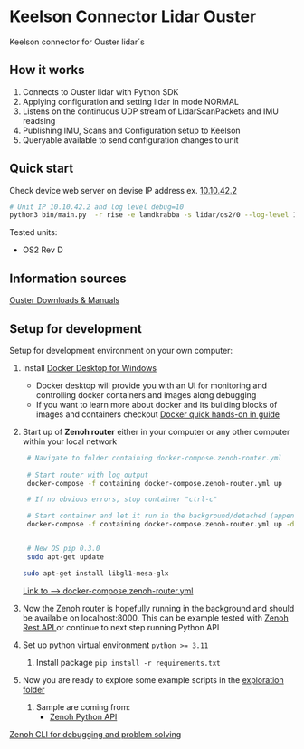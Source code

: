 # Keelson Connector Lidar Ouster

Keelson connector for Ouster lidar´s


## How it works

1) Connects to Ouster lidar with Python SDK
2) Applying configuration and setting lidar in mode NORMAL
3) Listens on the continuous UDP stream of LidarScanPackets and IMU readsing
4) Publishing IMU, Scans and Configuration setup to Keelson
5) Queryable available to send configuration changes to unit 

## Quick start

Check device web server on devise IP address ex. [10.10.42.2](https://10.10.42.2) 

```bash
# Unit IP 10.10.42.2 and log level debug=10
python3 bin/main.py  -r rise -e landkrabba -s lidar/os2/0 --log-level 10 from_sensor --ouster-hostname 10.10.42.2 --view-angle-deg-start 0 --view-angle-deg-end 360 --lidar-mode 1024x10 
```

Tested units:

- OS2 Rev D

## Information sources

[Ouster Downloads & Manuals](https://ouster.com/downloads)

## Setup for development

Setup for development environment on your own computer: 

1) Install [Docker Desktop for Windows](https://docs.docker.com/desktop/install/windows-install/)
   - Docker desktop will provide you with an UI for monitoring and controlling docker containers and images along debugging 
   - If you want to learn more about docker and its building blocks of images and containers checkout [Docker quick hands-on in guide](https://docs.docker.com/guides/get-started/)
2) Start up of **Zenoh router** either in your computer or any other computer within your local network 

   ```bash
    # Navigate to folder containing docker-compose.zenoh-router.yml
  
    # Start router with log output 
    docker-compose -f containing docker-compose.zenoh-router.yml up 

    # If no obvious errors, stop container "ctrl-c"

    # Start container and let it run in the background/detached (append -d) 
    docker-compose -f containing docker-compose.zenoh-router.yml up -d


    # New OS pip 0.3.0 
    sudo apt-get update

   sudo apt-get install libgl1-mesa-glx

   ```

    [Link to --> docker-compose.zenoh-router.yml](docker-compose.zenoh-router.yml)

1) Now the Zenoh router is hopefully running in the background and should be available on localhost:8000. This can be example tested with [Zenoh Rest API ](https://zenoh.io/docs/apis/rest/) or continue to next step running Python API
2) Set up python virtual environment  `python >= 3.11`
   1) Install package `pip install -r requirements.txt`
3)  Now you are ready to explore some example scripts in the [exploration folder](./exploration/) 
    1)  Sample are coming from:
         -   [Zenoh Python API ](https://zenoh-python.readthedocs.io/en/0.10.1-rc/#quick-start-examples)


[Zenoh CLI for debugging and problem solving](https://github.com/RISE-Maritime/zenoh-cli)

